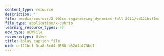 ```yaml
---
content_type: resource
description: ''
file: /media/courses/2-003sc-engineering-dynamics-fall-2011/cd121bcf3ca86cd40580b52d4a473bdf_9_d8CQrCYUw.srt
file_type: application/x-subrip
learning_resource_types: []
ocw_type: OCWFile
resourcetype: Other
title: 3play caption file
uid: cd121bcf-3ca8-6cd4-0580-b52d4a473bdf
---
```


